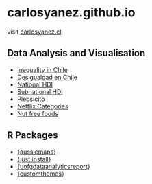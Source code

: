 # carlosyanez.github.io

 visit [carlosyanez.cl](https://www.carlosyanez.cl)

## Data Analysis and Visualisation 
 
* [Inequality in Chile](Chiles_Inequality.html)
* [Desigualdad en Chile](Chiles_Inequality_es.html)
* [National HDI](national_hdi.html)
* [Subnational HDI](subnational_hdi.html)
* [Plebsicito](plebiscito_plot.html)
* [Netflix Categories](netflix_categories.html)
* [Nut free foods]()

## R Packages

* [{aussiemaps}](aussiemaps/)
* [{just.install}](just.install/)
* [{uofgdataanalyticsreport}](uofgdataanalyticsreport/)
* [{customthemes}](customthemes/)